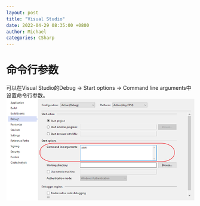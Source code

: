```yaml
---
layout: post
title: "Visual Studio"
date: 2022-04-29 08:35:00 +0800
author: Michael
categories: CSharp
---
```


# 命令行参数
可以在Visual Studio的Debug -> Start options -> Command line arguments中设置命令行参数。  
![日志文件夹](/assets/csharp/CommandLineArguments.png)  
